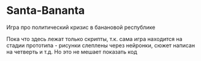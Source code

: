 # Santa-Bananta
Игра про политический кризис в банановой республике


Пока что здесь лежат только скрипты, т.к. сама игра находится на стадии прототипа - рисунки слеплены через нейронки, сюжет написан на четверть и т.д. Но это не мешает показать код
